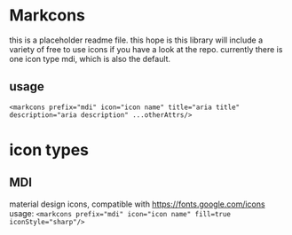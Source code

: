 # Markcons
this is a placeholder readme file. 
this hope is this library will include a variety of free to use icons
if you have a look at the repo.
currently there is one icon type mdi, which is also the default. 
## usage
`<markcons prefix="mdi" icon="icon name" title="aria title" description="aria description" ...otherAttrs/>`
# icon types
## MDI
material design icons, compatible with https://fonts.google.com/icons
usage: `<markcons prefix="mdi" icon="icon name" fill=true iconStyle="sharp"/>`